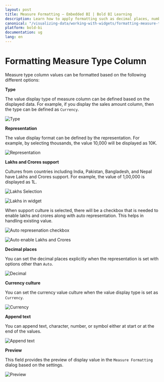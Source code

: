 ```yaml
---
layout: post
title: Measure Formatting – Embedded BI | Bold BI Learning
description: Learn how to apply formatting such as decimal places, number type, etc. to the numeric column in Bold BI Embedded dashboard.
canonical: "/visualizing-data/working-with-widgets/formatting-measure-type-column/"
platform: bold-bi
documentation: ug
lang: en
---
```


# Formatting Measure Type Column

Measure type column values can be formatted based on the following different options:

**Type**

The value display type of measure column can be defined based on the displayed data. For example, if you display the sales amount column, then the type can be defined as `Currency`.

![Type](/static/assets/visualizing-data/working-with-widgets/images/formattingmeasuretypecolumn_type.PNG)

**Representation**

The value display format can be defined by the representation. For example, by selecting thousands, the value 10,000 will be displayed as 10K.

![Representation](/static/assets/visualizing-data/working-with-widgets/images/formattingmeasuretypecolumn_representation.PNG)

**Lakhs and Crores support**

Cultures from countries including India, Pakistan, Bangladesh, and Nepal have Lakhs and Crores support. For example, the value of 1,00,000 is displayed as 1L.

![Lakhs Selection](/static/assets/visualizing-data/working-with-widgets/images/lakhs-selection.png#max-width=50%)

![Lakhs in widget](/static/assets/visualizing-data/working-with-widgets/images/lakhs-reflected-in-grid.png#max-width=50%)

When support culture is selected, there will be a checkbox that is needed to enable lakhs and crores along with auto representation. This helps in handling existing value.

![Auto represenation checkbox](/static/assets/visualizing-data/working-with-widgets/images/lakhsandcrores-auto-representation.png#max-width=50%)

![Auto enable Lakhs and Crores](/static/assets/visualizing-data/working-with-widgets/images/auto-enable-lakhsandcrores.png#max-width=50%)


**Decimal places**

You can set the decimal places explicitly when the representation is set with options other than `Auto`.

![Decimal](/static/assets/visualizing-data/working-with-widgets/images/formattingmeasuretypecolumn_decimal.PNG)

**Currency culture**

You can set the currency value culture when the value display type is set as `Currency`.

![Currency](/static/assets/visualizing-data/working-with-widgets/images/formattingmeasuretypecolumn_currency.PNG)

**Append text**

You can append text, character, number, or symbol either at start or at the end of the values.

![Append text](/static/assets/visualizing-data/working-with-widgets/images/formattingmeasuretypecolumn_appendtext.PNG)

**Preview**

This field provides the preview of display value in the `Measure Formatting` dialog based on the settings.

![Preview](/static/assets/visualizing-data/working-with-widgets/images/formattingmeasuretypecolumn_preview.PNG)







